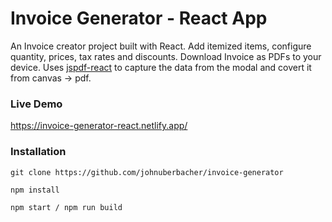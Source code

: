 # Invoice Generator - React App


An Invoice creator project built with React. Add itemized items, configure quantity, prices, tax rates and discounts. Download Invoice as PDFs to your device. Uses [jspdf-react](https://www.npmjs.com/package/jspdf-react) to capture the data from the modal and covert it from canvas -> pdf.

### Live Demo
https://invoice-generator-react.netlify.app/


### Installation

```
git clone https://github.com/johnuberbacher/invoice-generator

npm install

npm start / npm run build
```




